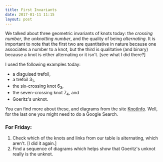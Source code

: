 ```yaml
---
title: First Invariants
date: 2017-01-11 11:15
layout: post
---
```


We talked about three geometric invariants of knots today: the _crossing
number_, the _unknotting number_, and the quality of being _alternating_.
It is important to note that the first two are quantitative in nature because
one associates a number to a knot, but the third is qualitative (and binary)
because a knot is either alternating or it isn't. [see what I did there?]

I used the following examples today:

  * a disguised trefoil,
  * a trefoil $3_1$,
  * the six-crossing knot $6_3$,
  * the seven-crossing knot $7_4$, and
  * Goeritz's unknot.

You can find more about these, and diagrams from the site
[KnotInfo](http://www.indiana.edu/~knotinfo/). Well, for the last one you might
need to do a Google Search.

### For Friday:

1. Check which of the knots and links from our table is alternating, which
aren't. [I did it again.]
2. Find a sequence of diagrams which helps show that Goeritz's unknot really is
the unknot.
